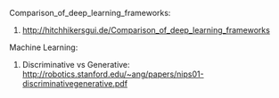 Comparison_of_deep_learning_frameworks:
1. http://hitchhikersgui.de/Comparison_of_deep_learning_frameworks


Machine Learning:
1. Discriminative vs Generative: http://robotics.stanford.edu/~ang/papers/nips01-discriminativegenerative.pdf
